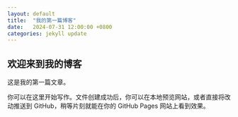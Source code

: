 ```yaml
---
layout: default
title:  "我的第一篇博客"
date:   2024-07-31 12:00:00 +0800
categories: jekyll update
---
```


## 欢迎来到我的博客

这是我的第一篇文章。

你可以在这里开始写作。文件创建成功后，你可以在本地预览网站，或者直接将改动推送到 GitHub，稍等片刻就能在你的 GitHub Pages 网站上看到效果。